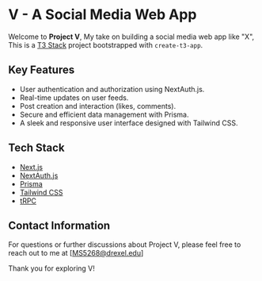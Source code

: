 # V - A Social Media Web App

Welcome to **Project V**, My take on building a social media web app like "X", This is a [T3 Stack](https://create.t3.gg/) project
bootstrapped with `create-t3-app`.

## Key Features

- User authentication and authorization using NextAuth.js.
- Real-time updates on user feeds.
- Post creation and interaction (likes, comments).
- Secure and efficient data management with Prisma.
- A sleek and responsive user interface designed with Tailwind CSS.

## Tech Stack

- [Next.js](https://nextjs.org)
- [NextAuth.js](https://next-auth.js.org)
- [Prisma](https://prisma.io)
- [Tailwind CSS](https://tailwindcss.com)
- [tRPC](https://trpc.io)

## Contact Information

For questions or further discussions about Project V, please feel free to reach out to me at [MS5268@drexel.edu]

Thank you for exploring  V!
